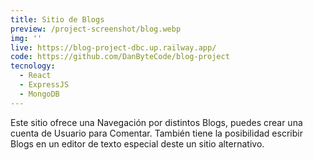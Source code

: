 ```yaml
---
title: Sitio de Blogs
preview: /project-screenshot/blog.webp
img: ''
live: https://blog-project-dbc.up.railway.app/
code: https://github.com/DanByteCode/blog-project
tecnology:
  - React
  - ExpressJS
  - MongoDB
---
```


Este sitio ofrece una Navegación por distintos Blogs, puedes crear una cuenta de Usuario para Comentar. También tiene la posibilidad escribir Blogs en un editor de texto especial deste un sitio alternativo.
